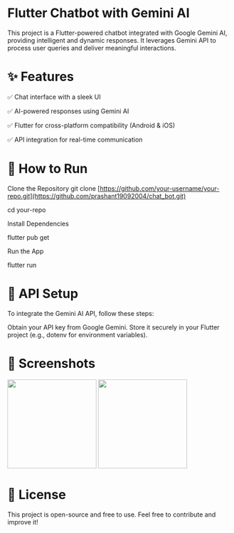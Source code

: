 # Flutter Chatbot with Gemini AI

This project is a Flutter-powered chatbot integrated with Google Gemini AI, providing intelligent and dynamic responses. It leverages Gemini API to process user queries and deliver meaningful interactions.

# ✨ Features

✅ Chat interface with a sleek UI

✅ AI-powered responses using Gemini AI

✅ Flutter for cross-platform compatibility (Android & iOS)

✅ API integration for real-time communication


# 🚀 How to Run
Clone the Repository
git clone [https://github.com/your-username/your-repo.git](https://github.com/prashant19092004/chat_bot.git)

cd your-repo

Install Dependencies

flutter pub get

Run the App

flutter run

# 🔗 API Setup
To integrate the Gemini AI API, follow these steps:

Obtain your API key from Google Gemini.
Store it securely in your Flutter project (e.g., dotenv for environment variables).

# 📸 Screenshots  
<img src="https://github.com/user-attachments/assets/6de4415b-8b33-4a19-99e7-ca592fa209c3" width="200">  
<img src="https://github.com/user-attachments/assets/a161de39-95a3-42c5-abc0-e61a01283c1b" width="200">



# 📜 License

This project is open-source and free to use. Feel free to contribute and improve it!
